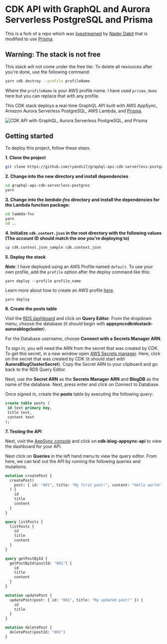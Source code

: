 # CDK API with GraphQL and Aurora Serverless PostgreSQL and Prisma

This is a fork of a repo which was [livestreamed](https://youtu.be/pXd9BCwpjhA) by [Nader Dabit](https://twitter.com/dabit3) that is modified to use [Prisma](https://www.prisma.io/).

## Warning: The stack is not free

This stack will not come under the free tier. To delete all resources after you're done, use the following command:

```sh
yarn cdk destroy --profile profileName
```

Where the `profileName` is your AWS profile name. I have used `prisma_demo` here but you can replace that with any profile.

This CDK stack deploys a real-time GraphQL API built with AWS AppSync, Amazon Aurora Serverless PostgreSQL, AWS Lambda, and [Prisma](https://www.prisma.io/).

![CDK API with GraphQL, Aurora Serverless PostgreSQL, and Prisma](header.png)

## Getting started

To deploy this project, follow these steps.

**1. Clone the project**

```sh
git clone https://github.com/ryands17/graphql-api-cdk-serverless-postgres.git
```

**2. Change into the new directory and install dependencies**

```sh
cd graphql-api-cdk-serverless-postgres
yarn
```

**3. Change into the _lambda-fns_ directory and install the dependencies for the Lambda function package:**

```sh
cd lambda-fns
yarn
cd ..
```

**4. Initialize `cdk.context.json` in the root directory with the following values (The account ID should match the one you're deploying to)**

```sh
cp cdk.context.json_sample cdk.context.json
```

**5. Deploy the stack**

**_Note_**: I have deployed using an AWS Profile named `default`. To use your own profile, add the `profile` option after the deploy command like this:

```
yarn deploy --profile profile_name
```

Learn more about how to create an AWS profile [here](https://docs.aws.amazon.com/cli/latest/userguide/cli-configure-quickstart.html).

```sh
yarn deploy
```

**6. Create the posts table**

Visit the [RDS dashboard](https://console.aws.amazon.com/rds/home) and click on **Query Editor**. From the dropdown menu, choose the database (it should begin with **appsynccdkrdsstack-aurorablogcluster**).

For the Database username, choose **Connect with a Secrets Manager ARN**.

To sign in, you will need the ARN from the secret that was created by CDK. To get this secret, in a new window open [AWS Secrets manager](https://console.aws.amazon.com/secretsmanager/home). Here, click on the secret that was created by CDK (it should start with **AuroraBlogClusterSecret**). Copy the Secret ARN to your clipboard and go back to the RDS Query Editor.

Next, use the **Secret ARN** as the **Secrets Manager ARN** and **BlogDB** as the name of the database. Next, press enter and click on Connect to Database.

Once signed in, create the **posts** table by executing the following query:

```sql
create table posts (
 id text primary key,
 title text,
 content text
);
```

**7. Testing the API**

Next, visit the [AppSync console](https://console.aws.amazon.com/appsync/home) and click on **cdk-blog-appsync-api** to view the dashboard for your API.

Next click on **Queries** in the left hand menu to view the query editor. From here, we can test out the API by running the following queries and mutations:

```graphql
mutation createPost {
  createPost(
    post: { id: "001", title: "My first post!", content: "Hello world!" }
  ) {
    id
    title
    content
  }
}

query listPosts {
  listPosts {
    id
    title
    content
  }
}

query getPostById {
  getPostById(postId: "001") {
    id
    title
    content
  }
}

mutation updatePost {
  updatePost(post: { id: "001", title: "My updated post!" }) {
    id
    title
  }
}

mutation deletePost {
  deletePost(postId: "001")
}
```
